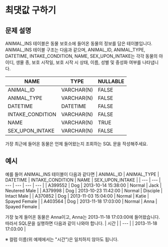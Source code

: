 # 최댓값 구하기

## 문제 설명
ANIMAL_INS 테이블은 동물 보호소에 들어온 동물의 정보를 담은 테이블입니다. ANIMAL_INS 테이블 구조는 다음과 같으며, ANIMAL_ID, ANIMAL_TYPE, DATETIME, INTAKE_CONDITION, NAME, SEX_UPON_INTAKE는 각각 동물의 아이디, 생물 종, 보호 시작일, 보호 시작 시 상태, 이름, 성별 및 중성화 여부를 나타냅니다.

| NAME | TYPE | NULLABLE |
| --- | --- | --- | 
| ANIMAL_ID | VARCHAR(N) | FALSE | 
| ANIMAL_TYPE | VARCHAR(N) | FALSE | 
| DATETIME | DATETIME | FALSE | 
| INTAKE_CONDITION | VARCHAR(N) | FALSE | 
| NAME | VARCHAR(N) | TRUE | 
| SEX_UPON_INTAKE | VARCHAR(N) | FALSE | 

가장 최근에 들어온 동물은 언제 들어왔는지 조회하는 SQL 문을 작성해주세요.

## 예시
예를 들어 ANIMAL_INS 테이블이 다음과 같다면
| ANIMAL_ID | ANIMAL_TYPE | DATETIME | INTAKE_CONDITION | NAME | SEX_UPON_INTAKE | 
| --- | --- | --- | --- | --- | --- |
| A399552 | Dog | 2013-10-14 15:38:00 | Normal | Jack | Neutered Male | 
| A379998 | Dog | 2013-10-23 11:42:00	 | Normal	 | Disciple	 | Intact Male | 
| A370852 | Dog | 2013-11-03 15:04:00	 | Normal	 | Katie | Spayed Female | 
| A403564 | Dog | 2013-11-18 17:03:00 | Normal | Anna | Spayed Female | 

가장 늦게 들어온 동물은 Anna이고, Anna는 2013-11-18 17:03:00에 들어왔습니다. 따라서 SQL문을 실행하면 다음과 같이 나와야 합니다.
| 시간 | 
| --- | 
| 2013-11-18 17:03:00 | 

※ 컬럼 이름(위 예제에서는 "시간")은 일치하지 않아도 됩니다.